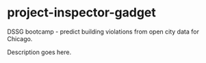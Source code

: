 # project-inspector-gadget
DSSG bootcamp - predict building violations from open city data for Chicago.

Description goes here.